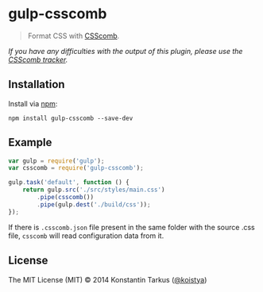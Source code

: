 # gulp-csscomb

> Format CSS with [CSScomb](https://npmjs.org/package/csscomb).

*If you have any difficulties with the output of this plugin, please use the
[CSScomb tracker](https://github.com/csscomb/csscomb.js/issues).*

## Installation

Install via [npm](https://npmjs.org/package/gulp-csscomb):

```
npm install gulp-csscomb --save-dev
```

## Example

```javascript
var gulp = require('gulp');
var csscomb = require('gulp-csscomb');

gulp.task('default', function () {
    return gulp.src('./src/styles/main.css')
        .pipe(csscomb())
        .pipe(gulp.dest('./build/css'));
});
```

If there is `.csscomb.json` file present in the same folder with the source .css file,
`csscomb` will read configuration data from it.

## License

The MIT License (MIT) © 2014 Konstantin Tarkus ([@koistya](https://twitter.com/koistya))